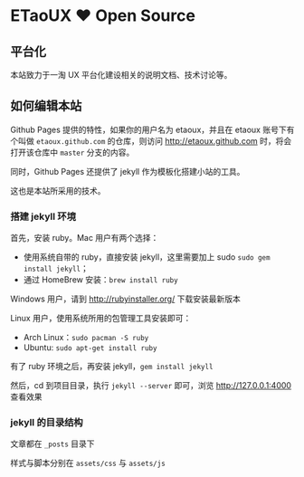 # ETaoUX &hearts; Open Source

## 平台化

本站致力于一淘 UX 平台化建设相关的说明文档、技术讨论等。

## 如何编辑本站

Github Pages 提供的特性，如果你的用户名为 etaoux，并且在 etaoux 账号下有个叫做 `etaoux.github.com`
的仓库，则访问 <http://etaoux.github.com> 时，将会打开该仓库中 `master` 分支的内容。

同时，Github Pages 还提供了 jekyll 作为模板化搭建小站的工具。

这也是本站所采用的技术。

### 搭建 jekyll 环境

首先，安装 ruby。Mac 用户有两个选择：

 - 使用系统自带的 ruby，直接安装 jekyll，这里需要加上 sudo `sudo gem install jekyll`；
 - 通过 HomeBrew 安装：`brew install ruby`

Windows 用户，请到 <http://rubyinstaller.org/> 下载安装最新版本

Linux 用户，使用系统所用的包管理工具安装即可：

 - Arch Linux：`sudo pacman -S ruby`
 - Ubuntu: `sudo apt-get install ruby`

有了 ruby 环境之后，再安装 jekyll，`gem install jekyll`

然后，cd 到项目目录，执行 `jekyll --server` 即可，浏览 <http://127.0.0.1:4000> 查看效果

### jekyll 的目录结构

文章都在 `_posts` 目录下

样式与脚本分别在 `assets/css` 与 `assets/js`